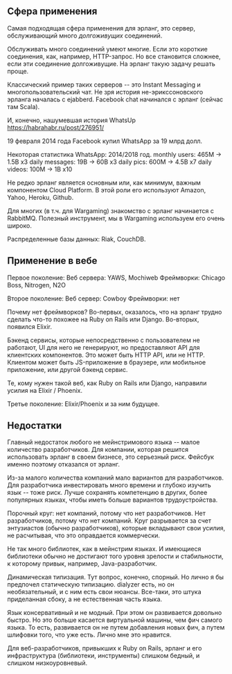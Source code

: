 ## Сфера применения

Самая подходящая сфера применения для эрланг, это сервер, обслуживающий много *долгоживущих* соединений.

Обслуживать много соединений умеют многие. Если это короткие соединения, как, например, HTTP-запрос.
Но все становится сложнее, если эти соединение долгоживущие. На эрланг такую задачу решать проще.

Классический пример таких серверов -- это Instant Messaging и многопользовательский чат.
Не зря история не-эрикссоновского эрланга началась с ejabberd.
Facebook chat начинался с эрланг (сейчас там Scala).

И, конечно, нашумевшая история WhatsUp https://habrahabr.ru/post/276951/

19 февраля 2014 года Facebook купил WhatsApp за 19 млрд долл.

Некоторая статистика WhatsApp:
2014/2018 год.
monthly users:  465M -> 1.5B  x3
daily messages:  19B ->  60B  x3
daily pics:     600M -> 4.5B  x7
daily videos:   100M ->   1B  x10

Не редко эрланг является основным или, как минимум, важным компонентом Cloud Platform.
В этой роли его используют Amazon, Yahoo, Heroku, Github.

Для многих (в т.ч. для Wargaming) знакомство с эрланг начинается с RabbitMQ.
Полезный инструмент, мы в Wargaming используем его очень широко.

Распределенные базы данных: Riak, CouchDB.


## Применение в вебе

Первое поколение:
Веб сервера: YAWS, Mochiweb
Фреймворки: Chicago Boss, Nitrogen, N2O

Второе поколение:
Веб сервер: Cowboy
Фреймворки: нет

Почему нет фреймворков? Во-первых, оказалось, что на эрланг трудно сделать что-то похожее на Ruby on Rails или Django.
Во-вторых, появился Elixir.

Бэкенд сервисы, которые непосредственно с пользователем не работают, UI для него не генерируют,
но предоставляют API для клиентских компонентов. Это может быть HTTP API, или не HTTP.
Клиентом может быть JS-приложение в браузере, или мобильное приложение, или другой бэкенд сервис.

Те, кому нужен такой веб, как Ruby on Rails или Django, направили усилия на Elixir / Phoenix.

Третье поколение:
Elixir/Phoenix
и за ним будущее.


## Недостатки

Главный недостаток любого не мейнстримового языка -- малое количество разработчиков.
Для компании, которая решится использовать эрланг в своем бизнесе, это серьезный риск.
Фейсбук именно поэтому отказался от эрланг.

Из-за малого количества компаний мало вариантов для разработчиков.
Для разработчика инвестировать много времени и глубоко изучить язык -- тоже риск.
Лучше сохранять компетенцию в других, более популярных языках, чтобы иметь больше вариантов трудоустройства.

Порочный круг: нет компаний, потому что нет разработчиков. Нет разработчиков, потому что нет компаний.
Круг разрывается за счет энтузиастов (обычно разработчиков), которые вкладывают свои усилия,
не расчитывая, что это оправдается коммерчески.

Не так много библиотек, как в мейнстрим языках. И имеющиеся библиотеки обычно не достигают того уровня зрелости и стабильности,
к которому привык, например, Java-разработчик.

Динамическая типизация. Тут вопрос, конечно, спорный. Но лично я бы предпочел статическую типизацию.
dialyzer есть, но он необязательный, и с ним есть свои нюансы. Все-таки, это штука приделанная сбоку,
а не естественная часть языка.

Язык консервативный и не модный. При этом он развивается довольно быстро. Но это больше касается виртуальной машины,
чем фич самого языка. То есть, развивается он не путем добавления новых фич, а путем шлифовки того, что уже есть.
Лично мне это нравится.

Для веб-разработчиков, привыкших к Ruby on Rails, эрланг и его инфраструктура (библиотеки, инструменты)
слишком бедный, и слишком низкоуровневый.
